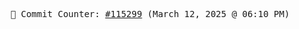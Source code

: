<p align="center">
    <samp>
        📮 Commit Counter: <a href="https://github.com/Javascript-void0/Javascript-void0/commits/main">#115299</a> (March 12, 2025 @ 06:10 PM)
    </samp>
</p>